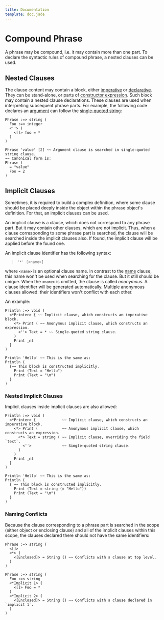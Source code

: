 ```yaml
---
title: Documentation
template: doc.jade
---
```


Compound Phrase
===============
<!--
Copyright (C) 2010-2013 Ruslan Lopatin.
Permission is granted to copy, distribute and/or modify this document
under the terms of the GNU Free Documentation License, Version 1.3
or any later version published by the Free Software Foundation;
with no Invariant Sections, no Front-Cover Texts, and no Back-Cover Texts.
A copy of the license is included in the section entitled "GNU
Free Documentation License".
-->

A phrase may be compound, i.e. it may contain more than one part. To declare the
syntactic rules of compound phrase, a nested clauses can be used.


Nested Clauses
--------------

The clause content may contain a block, either
[imperative](/docs/sentences/imperatives.html) or
[declarative](../sentences/statements.html#declarative_block). They can be
stand-alone, or parts of
[constructor expression](../objects/creation.html#constructor_expression).
Such block may contain a nested clause declarations. These clauses are used when
interpreting subsequent phrase parts. For example, the following code declares
an [argument](clauses.html#argument) can follow the
[single-quoted string](clauses.html#single-quoted_string):
```o42a
Phrase :=> string (
  Foo :=< integer
  <''> (
    <[]> foo = *
  )
)

Phrase 'value' [2] ~~ Argument clause is searched in single-quoted string clause.
~~ Canonical form is:
Phrase (
  = "value"
  Foo = 2
)
```


Implicit Clauses
----------------

Sometimes, it is required to build a complex definition, where some clause
should be placed deeply inside the object within the phrase object's definition.
For that, an implicit clauses can be used.

An implicit clause is a clause, which does not correspond to any phrase part.
But it may contain other clauses, which are not implicit. Thus, when a clause
corresponding to some phrase part is searched, the clause will be searched
inside the implicit clauses also. If found, the implicit clause will be applied
before the found one.

An implicit clause identifier has the following syntax:

> `'*' [<name>]`

where `<name>` is an optional clause name. In contrast to the
[name](clauses.html#name) clause, this name won't be used when searching for the
clause. But it still should be unique. When the `<name>` is omitted, the clause
is called _anonymous_. A clause identifier will be generated automatically.
Multiple anonymous clauses allowed: their identifiers won't conflict with each other.

An example:
```o42a
Println :=> void (
  <*Printer> { ~~ Implicit clause, which constructs an imperative block.
    <*> Print ( ~~ Anonymous implicit clause, which constructs an expression.
      <''> Text = * ~~ Single-quoted string clause.
    )
    Print _nl
  }
)

Println 'Hello' ~~ This is the same as:
Println (
  {~~ This block is constructed implicitly.
    Print (Text = "Hello")
    Print (Text = "\n")
  }
)
```


### Nested Implicit Clauses ###

Implicit clauses inside implicit clauses are also allowed:
```o42a
Println :=> void (
  <*Printer> {            ~~ Implicit clause, which constructs an imperative block.
    <*> Print (           ~~ Anonymous implicit clause, which constructs an expression.
      <*> Text = string ( ~~ Implicit clause, overriding the field `text`.
        <''>              ~~ Single-quoted string clause.
      )
    )
    Print _nl
  }
)

Println 'Hello' ~~ This is the same as:
Println (
  { ~~ This block is constructed implicitly.
    Print (Text = string (= "Hello"))
    Print (Text = "\n")
  }
)
```

### Naming Conflicts ###

Because the clause corresponding to a phrase part is searched in the scope
(either object or enclosing clause) and all of the implicit clauses within this
scope, the clauses declared there should not have the same identifiers:
```o42a
Phrase :=> string (
  <[]>
  <*> (
    <[Enclosed]> = String () ~~ Conflicts with a clause at top level.
  )
)
```
```o42a
Phrase :=> string (
  Foo :=< string
  <*Implicit 1> (
    <[]> Foo = *
  )
  <*Implicit 2> (
    <[Enclosed]> = String () ~~ Conflicts with a clause declared in `implicit 1`.
  )
)
```
